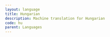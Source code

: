 ```yaml
---
layout: language
title: Hungarian
description: Machine translation for Hungarian
code: hu
parent: Languages
---
```

